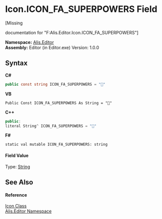 # Icon.ICON_FA_SUPERPOWERS Field
 

\[Missing <summary> documentation for "F:Alis.Editor.Icon.ICON_FA_SUPERPOWERS"\]

**Namespace:**&nbsp;<a href="b150ade4-39de-a232-5f06-d3cdc1b2c538">Alis.Editor</a><br />**Assembly:**&nbsp;Editor (in Editor.exe) Version: 1.0.0

## Syntax

**C#**<br />
``` C#
public const string ICON_FA_SUPERPOWERS = ""
```

**VB**<br />
``` VB
Public Const ICON_FA_SUPERPOWERS As String = ""
```

**C++**<br />
``` C++
public:
literal String^ ICON_FA_SUPERPOWERS = ""
```

**F#**<br />
``` F#
static val mutable ICON_FA_SUPERPOWERS: string
```


#### Field Value
Type: <a href="https://docs.microsoft.com/dotnet/api/system.string" target="_blank">String</a>

## See Also


#### Reference
<a href="cc0f883c-67f8-f772-c6d7-a60b129f22a7">Icon Class</a><br /><a href="b150ade4-39de-a232-5f06-d3cdc1b2c538">Alis.Editor Namespace</a><br />